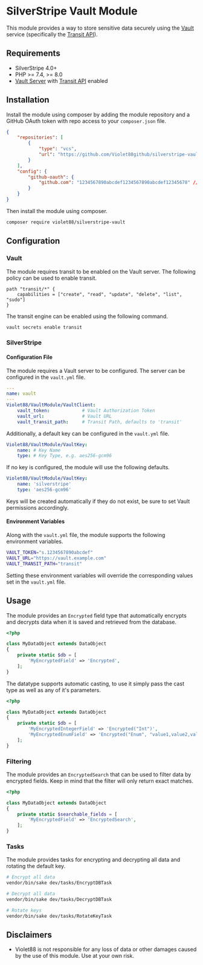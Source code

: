 # SilverStripe Vault Module

This module provides a way to store sensitive data securely using the [Vault](https://www.vaultproject.io/) service (specifically the [Transit API](https://developer.hashicorp.com/vault/api-docs/secret/transit)).

## Requirements

* SilverStripe 4.0+
* PHP >= 7.4, >= 8.0
* [Vault Server](https://vaultproject.io) with [Transit API](https://developer.hashicorp.com/vault/api-docs/secret/transit) enabled

## Installation

Install the module using composer by adding the module repository and a GitHub OAuth token with repo access to your `composer.json` file.

```json
{
    "repositories": [
        {
            "type": "vcs",
            "url": "https://github.com/Violet88github/silverstripe-vault"
        }
    ],
    "config": {
        "github-oauth": {
            "github.com": "1234567890abcdef1234567890abcdef12345678" // Github OAuth token with repo access
        }
    }
}
```

Then install the module using composer.

```bash
composer require violet88/silverstripe-vault
```

## Configuration

### Vault

The module requires transit to be enabled on the Vault server. The following policy can be used to enable transit.

```hcl
path "transit/*" {
    capabilities = ["create", "read", "update", "delete", "list", "sudo"]
}
```

The transit engine can be enabled using the following command.

```bash
vault secrets enable transit
```

### SilverStripe

#### Configuration File

The module requires a Vault server to be configured. The server can be configured in the `vault.yml` file.

```yaml
---
name: vault
---
Violet88/VaultModule/VaultClient:
    vault_token:            # Vault Authorization Token
    vault_url:              # Vault URL
    vault_transit_path:     # Transit Path, defaults to 'transit'
```

Additionally, a default key can be configured in the `vault.yml` file.

```yaml
Violet88/VaultModule/VaultKey:
    name: # Key Name
    type: # Key Type, e.g. aes256-gcm96
```

If no key is configured, the module will use the following defaults.

```yaml
Violet88/VaultModule/VaultKey:
    name: 'silverstripe'
    type: 'aes256-gcm96'
```

Keys will be created automatically if they do not exist, be sure to set Vault permissions accordingly.

#### Environment Variables

Along with the `vault.yml` file, the module supports the following environment variables.

```bash
VAULT_TOKEN="s.1234567890abcdef"
VAULT_URL="https://vault.example.com"
VAULT_TRANSIT_PATH="transit"
```

Setting these environment variables will override the corresponding values set in the `vault.yml` file.

## Usage

The module provides an `Encrypted` field type that automatically encrypts and decrypts data when it is saved and retrieved from the database.

```php
<?php

class MyDataObject extends DataObject
{
    private static $db = [
        'MyEncryptedField' => 'Encrypted',
    ];
}
```

The datatype supports automatic casting, to use it simply pass the cast type as well as any of it's parameters.

```php
<?php

class MyDataObject extends DataObject
{
    private static $db = [
        'MyEncryptedIntegerField' => 'Encrypted("Int")',
        'MyEncryptedEnumField' => 'Encrypted("Enum", "value1,value2,value3")',
    ];
}
```

### Filtering

The module provides an `EncryptedSearch` that can be used to filter data by encrypted fields. Keep in mind that the filter will only return exact matches.

```php
<?php

class MyDataObject extends DataObject
{
    private static $searchable_fields = [
        'MyEncryptedField' => 'EncryptedSearch',
    ];
}
```

### Tasks

The module provides tasks for encrypting and decrypting all data and rotating the default key.

```bash
# Encrypt all data
vendor/bin/sake dev/tasks/EncryptDBTask
```

```bash
# Decrypt all data
vendor/bin/sake dev/tasks/DecryptDBTask
```

```bash
# Rotate keys
vendor/bin/sake dev/tasks/RotateKeyTask
```

## Disclaimers

* Violet88 is not responsible for any loss of data or other damages caused by the use of this module. Use at your own risk.
